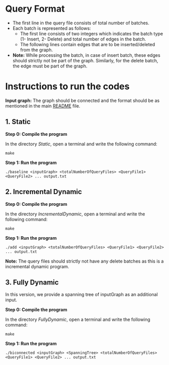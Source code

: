 # Query Format
- The first line in the query file consists of total number of batches.
- Each batch is represented as follows:
    - The first line consists of two integers <type> <totalEdges> which indicates the batch type (1- Insert, 2- Delete) and total number of edges in the batch.
    - The following <totalEdges> lines contain edges that are to be inserted/deleted from the graph. 
- **Note:** While processing the batch, in case of insert batch, these edges should strictly not be part of the graph. Similarly, for the delete batch, the edge must be part of the graph. 

# Instructions to run the codes
**Input graph:** The graph should be connected and the format should be as mentioned in the main [README](../README.md) file.

## 1. Static

**Step 0: Compile the program**

In the directory *Static*, open a terminal and write the following command:

```make```

**Step 1: Run the program**

```./baseline <inputGraph> <totalNumberOfQueryFiles> <QueryFile1> <QueryFile2> ... output.txt```


## 2. Incremental Dynamic

**Step 0: Compile the program**

In the directory *IncrementalDynamic*, open a terminal and write the following command:

```make```

**Step 1: Run the program**

```./add <inputGraph> <totalNumberOfQueryFiles> <QueryFile1> <QueryFile2> ... output.txt```

**Note:** The query files should strictly not have any delete batches as this is a incremental dynamic program. 

## 3. Fully Dynamic

In this version, we provide a spanning tree of inputGraph as an additional input.   

**Step 0: Compile the program**

In the directory *FullyDynamic*, open a terminal and write the following command:

```make```

**Step 1: Run the program**

```./biconnected <inputGraph> <SpanningTree> <totalNumberOfQueryFiles> <QueryFile1> <QueryFile2> ... output.txt```
